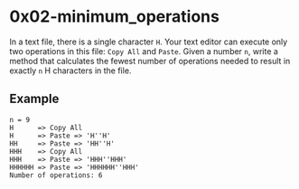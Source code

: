 # 0x02-minimum_operations
In a text file, there is a single character `H`. Your text editor can execute only two operations in this file: `Copy All` and `Paste`. Given a number `n`, write a method that calculates the fewest number of operations needed to result in exactly `n` H characters in the file.

## Example
```
n = 9
H      => Copy All
H      => Paste => 'H''H' 
HH     => Paste => 'HH''H'
HHH    => Copy All
HHH    => Paste => 'HHH''HHH'
HHHHHH => Paste => 'HHHHHH''HHH'
Number of operations: 6
```
